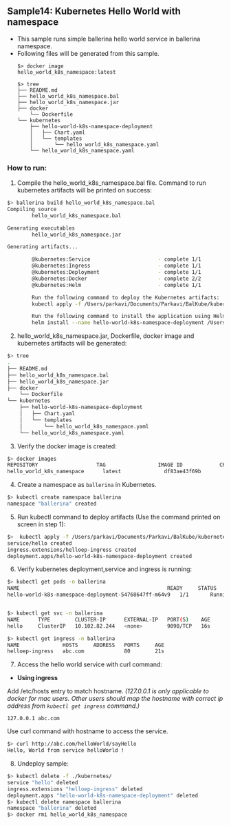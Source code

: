 ## Sample14: Kubernetes Hello World with namespace

- This sample runs simple ballerina hello world service in ballerina namespace.
- Following files will be generated from this sample.
    ``` 
    $> docker image
    hello_world_k8s_namespace:latest
    
    $> tree
    ├── README.md
    ├── hello_world_k8s_namespace.bal
    ├── hello_world_k8s_namespace.jar
    ├── docker
        └── Dockerfile
    └── kubernetes
        ├── hello-world-k8s-namespace-deployment
        │   ├── Chart.yaml
        │   └── templates
        │       └── hello_world_k8s_namespace.yaml
        └── hello_world_k8s_namespace.yaml
    ```
### How to run:

1. Compile the  hello_world_k8s_namespace.bal file. Command to run kubernetes artifacts will be printed on success:
```bash
$> ballerina build hello_world_k8s_namespace.bal
Compiling source
        hello_world_k8s_namespace.bal

Generating executables
        hello_world_k8s_namespace.jar

Generating artifacts...

        @kubernetes:Service                      - complete 1/1
        @kubernetes:Ingress                      - complete 1/1
        @kubernetes:Deployment                   - complete 1/1
        @kubernetes:Docker                       - complete 2/2 
        @kubernetes:Helm                         - complete 1/1

        Run the following command to deploy the Kubernetes artifacts: 
        kubectl apply -f /Users/parkavi/Documents/Parkavi/BalKube/kubernetes/samples/sample14/kubernetes

        Run the following command to install the application using Helm: 
        helm install --name hello-world-k8s-namespace-deployment /Users/parkavi/Documents/Parkavi/BalKube/kubernetes/samples/sample14/kubernetes/hello-world-k8s-namespace-deployment

```

2. hello_world_k8s_namespace.jar, Dockerfile, docker image and kubernetes artifacts will be generated: 
```bash
$> tree
.
├── README.md
├── hello_world_k8s_namespace.bal
├── hello_world_k8s_namespace.jar
├── docker
    └── Dockerfile
└── kubernetes
    ├── hello-world-k8s-namespace-deployment
    │   ├── Chart.yaml
    │   └── templates
    │       └── hello_world_k8s_namespace.yaml
    └── hello_world_k8s_namespace.yaml
```

3. Verify the docker image is created:
```bash
$> docker images
REPOSITORY                   TAG                 IMAGE ID            CREATED             SIZE
hello_world_k8s_namespace      latest              df83ae43f69b        2 minutes ago        102MB

```

4. Create a namespace as `ballerina` in Kubernetes.
```bash
$> kubectl create namespace ballerina
namespace "ballerina" created
```

5. Run kubectl command to deploy artifacts (Use the command printed on screen in step 1):
```bash
$>  kubectl apply -f /Users/parkavi/Documents/Parkavi/BalKube/kubernetes/samples/sample14/kubernetes
service/hello created
ingress.extensions/helloep-ingress created
deployment.apps/hello-world-k8s-namespace-deployment created
```

6. Verify kubernetes deployment,service and ingress is running:
```bash
$> kubectl get pods -n ballerina
NAME                                                READY     STATUS    RESTARTS   AGE
hello-world-k8s-namespace-deployment-54768647ff-m64v9   1/1       Running   0          4s


$> kubectl get svc -n ballerina
NAME      TYPE        CLUSTER-IP      EXTERNAL-IP   PORT(S)    AGE
hello     ClusterIP   10.102.82.244   <none>        9090/TCP   16s

$> kubectl get ingress -n ballerina
NAME              HOSTS     ADDRESS   PORTS     AGE
helloep-ingress   abc.com             80        21s
```

7. Access the hello world service with curl command:

- **Using ingress**

Add /etc/hosts entry to match hostname.
_(127.0.0.1 is only applicable to docker for mac users. Other users should map the hostname with correct ip address 
from `kubectl get ingress` command.)_
 ```
 127.0.0.1 abc.com
 ```
Use curl command with hostname to access the service.
```bash
$> curl http://abc.com/helloWorld/sayHello
Hello, World from service helloWorld !
```

8. Undeploy sample:
```bash
$> kubectl delete -f ./kubernetes/
service "hello" deleted
ingress.extensions "helloep-ingress" deleted
deployment.apps "hello-world-k8s-namespace-deployment" deleted
$> kubectl delete namespace ballerina
namespace "ballerina" deleted
$> docker rmi hello_world_k8s_namespace

```